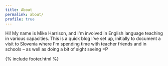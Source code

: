 ```yaml
---
title: About
permalink: about/
profile: true
---
```


Hi! My name is Mike Harrison, and I'm involved in English language teaching in various capacities. This is a quick blog I've set up, initially to document a visit to Slovenia where I'm spending time with teacher friends and in schools – as well as doing a bit of sight seeing =P

{% include footer.html %}
